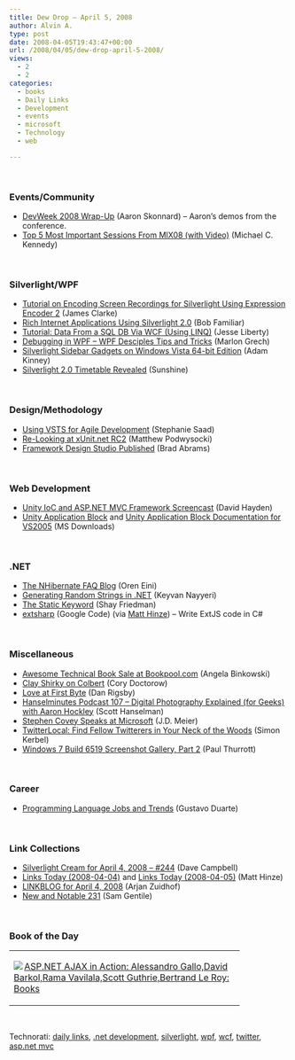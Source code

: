 ```yaml
---
title: Dew Drop – April 5, 2008
author: Alvin A.
type: post
date: 2008-04-05T19:43:47+00:00
url: /2008/04/05/dew-drop-april-5-2008/
views:
  - 2
  - 2
categories:
  - books
  - Daily Links
  - Development
  - events
  - microsoft
  - Technology
  - web

---
```

&nbsp;

### Events/Community

  * [DevWeek 2008 Wrap-Up][1] (Aaron Skonnard) &#8211; Aaron&#8217;s demos from the conference.
  * [Top 5 Most Important Sessions From MIX08 (with Video)][2] (Michael C. Kennedy)

&nbsp;

### Silverlight/WPF

  * [Tutorial on Encoding Screen Recordings for Silverlight Using Expression Encoder 2][3] (James Clarke)
  * [Rich Internet Applications Using Silverlight 2.0][4] (Bob Familiar)
  * [Tutorial: Data From a SQL DB Via WCF (Using LINQ)][5] (Jesse Liberty)
  * [Debugging in WPF &#8211; WPF Desciples Tips and Tricks][6] (Marlon Grech)
  * [Silverlight Sidebar Gadgets on Windows Vista 64-bit Edition][7] (Adam Kinney)
  * [Silverlight 2.0 Timetable Revealed][8] (Sunshine)

&nbsp;

### Design/Methodology

  * [Using VSTS for Agile Development][9] (Stephanie Saad)
  * [Re-Looking at xUnit.net RC2][10] (Matthew Podwysocki)
  * [Framework Design Studio Published][11] (Brad Abrams)

&nbsp;

### Web Development

  * [Unity IoC and ASP.NET MVC Framework Screencast][12] (David Hayden)
  * [Unity Application Block][13] and [Unity Application Block Documentation for VS2005][14] (MS Downloads)

&nbsp;

### .NET

  * [The NHibernate FAQ Blog][15] (Oren Eini)
  * [Generating Random Strings in .NET][16] (Keyvan Nayyeri)
  * [The Static Keyword][17] (Shay Friedman)
  * [extsharp][18] (Google Code) (via [Matt Hinze][19]) &#8211; Write ExtJS code in C#

&nbsp;

### Miscellaneous

  * [Awesome Technical Book Sale at Bookpool.com][20] (Angela Binkowski)
  * [Clay Shirky on Colbert][21] (Cory Doctorow)
  * [Love at First Byte][22] (Dan Rigsby)
  * [Hanselminutes Podcast 107 &#8211; Digital Photography Explained (for Geeks) with Aaron Hockley][23] (Scott Hanselman)
  * [Stephen Covey Speaks at Microsoft][24] (J.D. Meier)
  * [TwitterLocal: Find Fellow Twitterers in Your Neck of the Woods][25] (Simon Kerbel)
  * [Windows 7 Build 6519 Screenshot Gallery, Part 2][26] (Paul Thurrott)

&nbsp;

### Career

  * [Programming Language Jobs and Trends][27] (Gustavo Duarte)

&nbsp;

### Link Collections

  * [Silverlight Cream for April 4, 2008 &#8211; #244][28] (Dave Campbell)
  * [Links Today (2008-04-04)][29] and [Links Today (2008-04-05)][19] (Matt Hinze)
  * [LINKBLOG for April 4, 2008][30] (Arjan Zuidhof)
  * [New and Notable 231][31] (Sam Gentile)

&nbsp;

### Book of the Day

<div class="wlWriterSmartContent" id="scid:7dc1bd33-94bd-46fd-a20b-0131235bcd47:330fe8e6-cd22-45d9-82ee-73282998649e" style="padding-right: 0px; display: inline; padding-left: 0px; float: none; padding-bottom: 0px; margin: 0px; padding-top: 0px">
  <table cellspacing="0" cellpadding="2" width="400" border="0" unselectable="on">
    <tr>
      <td valign="top" width="400">
        <p>
          <a title="ASP.NET AJAX in Action: Alessandro Gallo,David Barkol,Rama Vavilala,Scott Guthrie,Bertrand Le Roy: Books" href="http://www.amazon.com/exec/obidos/ASIN/1933988142/alvinashcraft-20"><img data-recalc-dims="1" decoding="async" src="https://i0.wp.com/images.amazon.com/images/P/1933988142.01.MZZZZZZZ.jpg?w=660" border="0" align="left" style="float:left" />ASP.NET AJAX in Action: Alessandro Gallo,David Barkol,Rama Vavilala,Scott Guthrie,Bertrand Le Roy: Books</a>
        </p>
      </td>
    </tr>
  </table>
</div>

&nbsp;

<div class="wlWriterSmartContent" id="scid:C16BAC14-9A3D-4c50-9394-FBFEF7A93539:d6012a3f-931c-4e81-8ba4-c4fa4fedbc64" style="padding-right: 0px; display: inline; padding-left: 0px; padding-bottom: 0px; margin: 0px; padding-top: 0px">
  <!--dotnetkickit-->
</div>

<div class="wlWriterSmartContent" id="scid:d7bf807d-7bb0-458a-811f-90c51817d5c2:69d71e7b-d9ab-476c-a6aa-de1c06111fcf" style="padding-right: 0px; display: inline; padding-left: 0px; padding-bottom: 0px; margin: 0px; padding-top: 0px">
  <p>
    <span class="TagSite">Technorati:</span> <a href="http://technorati.com/tag/daily+links" rel="tag" class="tag">daily links</a>, <a href="http://technorati.com/tag/.net+development" rel="tag" class="tag">.net development</a>, <a href="http://technorati.com/tag/silverlight" rel="tag" class="tag">silverlight</a>, <a href="http://technorati.com/tag/wpf" rel="tag" class="tag">wpf</a>, <a href="http://technorati.com/tag/wcf" rel="tag" class="tag">wcf</a>, <a href="http://technorati.com/tag/twitter" rel="tag" class="tag">twitter</a>, <a href="http://technorati.com/tag/asp.net+mvc" rel="tag" class="tag">asp.net mvc</a><br /><!-- StartInsertedTags: daily links, .net development, silverlight, wpf, wcf, twitter, asp.net mvc :EndInsertedTags -->
  </p>
</div>

 [1]: http://www.pluralsight.com/blogs/aaron/archive/2008/03/14/50482.aspx
 [2]: http://www.michaelckennedy.net/blog/PermaLink,guid,bbaa3ddd-0b26-4159-9902-404080a115fa.aspx
 [3]: http://blogs.msdn.com/expressionencoder/archive/2008/03/28/8340659.aspx
 [4]: http://blogs.msdn.com/bobfamiliar/archive/2008/04/04/rich-internet-applications-using-silverlight-2-0.aspx
 [5]: http://silverlight.net/blogs/jesseliberty/archive/2008/04/04/tutorial-data-from-a-sql-db-via-wcf-using-linq.aspx
 [6]: http://wpfdisciples.wordpress.com/2008/04/04/debugging-in-wpf-wpf-disciples-tips-and-tricks/
 [7]: http://adamkinney.com/blog/323/default.aspx
 [8]: http://www.liveside.net/blogs/main/archive/2008/04/04/silverlight-2-0-timetable-revealed.aspx
 [9]: http://blogs.msdn.com/stephaniesaad/archive/2008/04/04/using-vsts-for-agile-development.aspx
 [10]: http://weblogs.asp.net/podwysocki/archive/2008/04/04/relooking-at-xunit-net-rc2.aspx
 [11]: http://blogs.msdn.com/brada/archive/2008/04/04/framework-design-studio-published.aspx
 [12]: http://codebetter.com/blogs/david.hayden/archive/2008/04/04/unity-ioc-and-asp-net-mvc-framework-screencast.aspx
 [13]: http://www.microsoft.com/downloads/details.aspx?familyid=6a9e363c-8e0a-48d3-bbe4-c2f36423e2df&displaylang=en&tm
 [14]: http://www.microsoft.com/downloads/details.aspx?familyid=2c7a4390-8bcd-434e-90a3-8ae02d0d8337&displaylang=en&tm
 [15]: http://ayende.com/Blog/archive/2008/04/04/The-NHibernate-FAQ-Blog.aspx
 [16]: http://nayyeri.net/blog/generating-random-strings-in-net/
 [17]: http://www.shaytalksabout.net/post/The-static-Keyword.aspx
 [18]: http://code.google.com/p/extsharp/
 [19]: http://mhinze.com/links-today-2008-04-05/
 [20]: http://blogs.msdn.com/angelab/archive/2008/04/04/awesome-technical-book-sale-at-bookpool-com.aspx
 [21]: http://www.boingboing.net/2008/04/04/clay-shirky-on-colbe.html
 [22]: http://www.danrigsby.com/blog/index.php/2008/04/04/love-at-first-byte/
 [23]: http://www.hanselman.com/blog/HanselminutesPodcast107DigitalPhotographyExplainedForGeeksWithAaronHockley.aspx
 [24]: http://blogs.msdn.com/jmeier/archive/2008/04/04/stephen-covey-at-microsoft.aspx
 [25]: http://www.downloadsquad.com/2008/04/04/twitterlocal-find-fellow-twitterers-in-your-neck-of-the-woods/
 [26]: http://www.winsupersite.com/showcase/win7_6519_2.asp
 [27]: http://duartes.org/gustavo/blog/post/2008/04/03/Programming-Language-Jobs-and-Trends.aspx
 [28]: http://geekswithblogs.net/WynApseTechnicalMusings/archive/2008/04/04/121046.aspx
 [29]: http://mhinze.com/links-today-2008-04-04/
 [30]: http://arjansworld.blogspot.com/2008/04/linkblog-for-april-4-2008.html
 [31]: http://samgentile.com/blogs/samgentile/archive/2008/04/05/new-and-notable-231.aspx